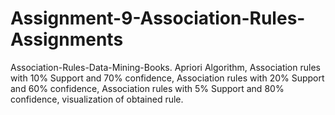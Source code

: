 # Assignment-9-Association-Rules-Assignments
Association-Rules-Data-Mining-Books. Apriori Algorithm, Association rules with 10% Support and 70% confidence, Association rules with 20% Support and 60% confidence, Association rules with 5% Support and 80% confidence, visualization of obtained rule.
